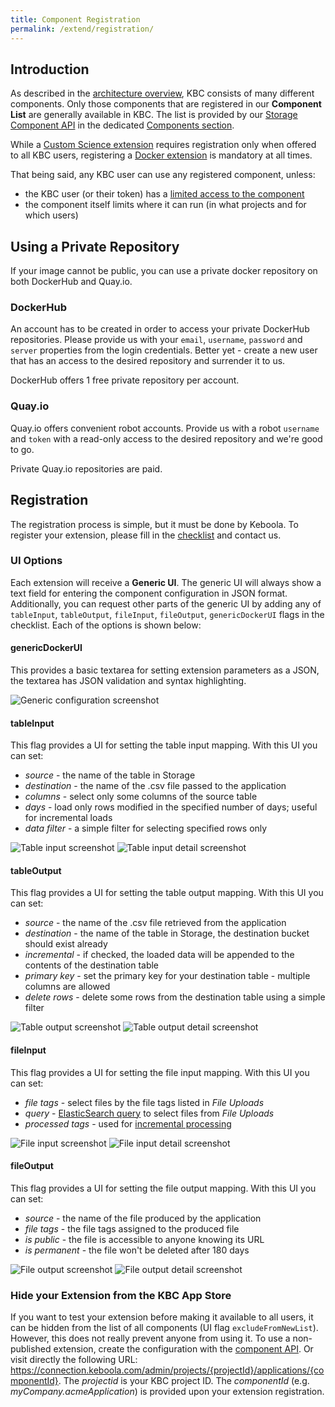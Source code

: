 ```yaml
---
title: Component Registration
permalink: /extend/registration/
---
```


## Introduction
As described in the [architecture overview](/architecture/), KBC consists of many different components. Only those components that are registered in our **Component List** are generally available in KBC. The list is provided by our [Storage Component API](http://docs.keboola.apiary.io/#) in the dedicated [Components section](http://docs.keboola.apiary.io/#reference/components). 

While a [Custom Science extension](/extend/custom-science/) requires registration only when offered to all KBC users, registering a [Docker extension](/extend/docker/) is mandatory at all times.

That being said, any KBC user can use any registered component, unless:

- the KBC user (or their token) has a [limited access to the component](/token-permissions/)
- the component itself limits where it can run (in what projects and for which users)

## Using a Private Repository
If your image cannot be public, you can use a private docker repository on both DockerHub and Quay.io.

### DockerHub

An account has to be created in order to access your private DockerHub repositories. Please provide us with your `email`, `username`, `password` and `server` properties from the login credentials. Better yet - create a new user that has an access to the desired repository and surrender it to us. 

DockerHub offers 1 free private repository per account.

### Quay.io

Quay.io offers convenient robot accounts. Provide us with a robot `username` and `token` with a read-only access to the desired repository and we're good to go.

Private Quay.io repositories are paid.
 
## Registration
The registration process is simple, but it must be done by Keboola. To register your extension, 
please fill in the [checklist](/extend/registration/checklist) and contact us.

### UI Options
Each extension will receive a **Generic UI**. The generic UI will always show a text field for entering the 
component configuration in JSON format. Additionally, you can request other parts of the generic UI by 
adding any of `tableInput`, `tableOutput`, `fileInput`, `fileOutput`, `genericDockerUI` flags in the checklist. Each of 
the options is shown below:

#### genericDockerUI
This provides a basic textarea for setting extension parameters as a JSON, the textarea has 
JSON validation and syntax highlighting.

![Generic configuration screenshot](/extend/registration/configuration.png)

#### tableInput
This flag provides a UI for setting the table input mapping. With this UI you can set:

- *source* - the name of the table in Storage
- *destination* - the name of the .csv file passed to the application
- *columns* - select only some columns of the source table
- *days* - load only rows modified in the specified number of days; useful for incremental loads
- *data filter* - a simple filter for selecting specified rows only

![Table input screenshot](/extend/registration/table-input-1.png)
![Table input detail screenshot](/extend/registration/table-input-2.png)

#### tableOutput
This flag provides a UI for setting the table output mapping. With this UI you can set:

- *source* - the name of the .csv file retrieved from the application
- *destination* - the name of the table in Storage, the destination bucket should exist already
- *incremental* - if checked, the loaded data will be appended to the contents of the destination table
- *primary key* - set the primary key for your destination table - multiple columns are allowed
- *delete rows* - delete some rows from the destination table using a simple filter


![Table output screenshot](/extend/registration/table-output-1.png)
![Table output detail screenshot](/extend/registration/table-output-2.png)

#### fileInput
This flag provides a UI for setting the file input mapping. With this UI you can set:

- *file tags* - select files by the file tags listed in *File Uploads*
- *query* - [ElasticSearch query](https://www.elastic.co/guide/en/elasticsearch/reference/current/query-dsl-query-string-query.html#query-string-syntax)
to select files from *File Uploads*
- *processed tags* - used for [incremental processing](/extend/common-interface/#incremental-processing)

![File input screenshot](/extend/registration/file-input-1.png)
![File input detail screenshot](/extend/registration/file-input-2.png)

#### fileOutput
This flag provides a UI for setting the file output mapping. With this UI you can set:

- *source* - the name of the file produced by the application
- *file tags* - the file tags assigned to the produced file
- *is public* - the file is accessible to anyone knowing its URL
- *is permanent* - the file won't be deleted after 180 days

![File output screenshot](/extend/registration/file-output-1.png)
![File output detail screenshot](/extend/registration/file-output-2.png)

### Hide your Extension from the KBC App Store
If you want to test your extension before making it available to all users, it can be 
hidden from the list of all components (UI flag `excludeFromNewList`). 
However, this does not really prevent anyone from using it.
To use a non-published extension, create the configuration with 
the [component API](http://docs.keboola.apiary.io/#reference/components/create-config/create-config). 
Or visit directly the following URL: https://connection.keboola.com/admin/projects/{projectId}/applications/{componentId}.
The *projectid* is your KBC project ID. The *componentId* (e.g. _myCompany.acmeApplication_) is provided upon your extension registration.

